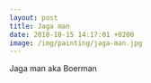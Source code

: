 ```yaml
---
layout: post
title: Jaga man
date: 2018-10-15 14:17:01 +0200
image: /img/painting/jaga-man.jpg
---
```


Jaga man aka Boerman